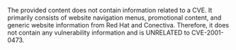 The provided content does not contain information related to a CVE. It primarily consists of website navigation menus, promotional content, and generic website information from Red Hat and Conectiva. Therefore, it does not contain any vulnerability information and is UNRELATED to CVE-2001-0473.